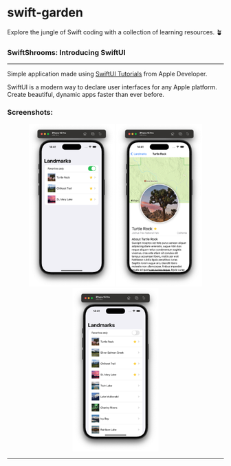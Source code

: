 # swift-garden
Explore the jungle of Swift coding with a collection of learning resources. 🪴

### SwiftShrooms: Introducing SwiftUI
---
Simple application made using [SwiftUI Tutorials](https://developer.apple.com/tutorials/swiftui) from Apple Developer.

SwiftUI is a modern way to declare user interfaces for any Apple platform. Create beautiful, dynamic apps faster than ever before.

### Screenshots:
<p align="center">
  <img src="Assets/SwiftShrooms1.png" width="200" />
  <img src="Assets/SwiftShrooms2.png" width="200" /> 
  <img src="Assets/SwiftShrooms3.png" width="200" />
</p>

---